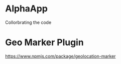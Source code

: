 # AlphaApp
Collorbrating the code
# Geo Marker Plugin
https://www.npmjs.com/package/geolocation-marker
